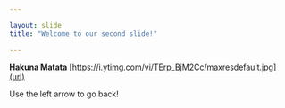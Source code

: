 ```yaml
---

layout: slide
title: "Welcome to our second slide!"

---
```


**Hakuna Matata**
[https://i.ytimg.com/vi/TErp_BjM2Cc/maxresdefault.jpg](url)


Use the left arrow to go back!
